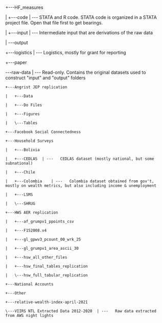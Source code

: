 +---HF_measures		

|   +---code	| --- 	STATA and R code. STATA code is organized in a STATA project file. Open that file first to get bearings. 

|   +---input	| --- 	Intermediate input that are derivations of the raw data

|   \---output		

+---logistics	| --- 	Logistics, mostly for grant for reporting

+---paper		

\---raw-data	| --- 	Read-only. Contains the original datasets used to construct "input" and "output" folders

    +---Angrist JEP replication		

    |   +---Data		

    |   +---Do Files		

    |   +---Figures		

    |   \---Tables		

    +---Facebook Social Connectedness		

    +---Household Surveys		

    |   +---Bolivia		

    |   +---CEDLAS	| --- 	CEDLAS dataset (mostly national, but some subnational)

    |   +---Chile		

    |   +---Colombia	| --- 	Colombia dataset obtained from gov't, mostly on wealth metrics, but also including income & unemployment

    |   +---LSMS		

    |   \---SHRUG		

    +---HWS AER replication		

    |   +---af_grumpv1_ppoints_csv		

    |   +---F152008.v4		

    |   +---gl_gpwv3_pcount_00_wrk_25		

    |   +---gl_grumpv1_area_ascii_30		

    |   +---hsw_all_other_files		

    |   +---hsw_final_tables_replication		

    |   \---hsw_full_tabular_replication		

    +---National Accounts		

    +---Other		

    +---relative-wealth-index-april-2021		

    \---VIIRS NTL Extracted Data 2012-2020	| --- 	Raw data extracted from AWS night lights




